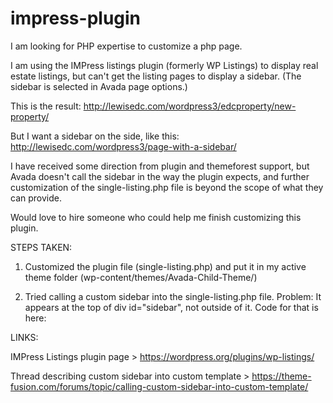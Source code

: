 # impress-plugin

I am looking for PHP expertise to customize a php page.

I am using the IMPress listings plugin (formerly WP Listings) to display real estate listings, but can't get the listing pages to display a sidebar. (The sidebar is selected in Avada page options.)

This is the result: http://lewisedc.com/wordpress3/edcproperty/new-property/

But I want a sidebar on the side, like this: http://lewisedc.com/wordpress3/page-with-a-sidebar/

I have received some direction from plugin and themeforest support, but Avada doesn't call the sidebar in the way the plugin expects, and further customization of the single-listing.php file is beyond the scope of what they can provide.

Would love to hire someone who could help me finish customizing this plugin. 

STEPS TAKEN:

1) Customized the plugin file (single-listing.php) and put it in my active theme folder (wp-content/themes/Avada-Child-Theme/)

2) Tried calling a custom sidebar into the single-listing.php file. Problem: It appears at the top of div id="sidebar", not outside of it. Code for that is here: 
    <div id="sidebar" style="<?php echo $sidebar_css; ?>"><?php generated_dynamic_sidebar(); ?></div>

LINKS:

IMPress Listings plugin page > https://wordpress.org/plugins/wp-listings/

Thread describing custom sidebar into custom template > https://theme-fusion.com/forums/topic/calling-custom-sidebar-into-custom-template/
